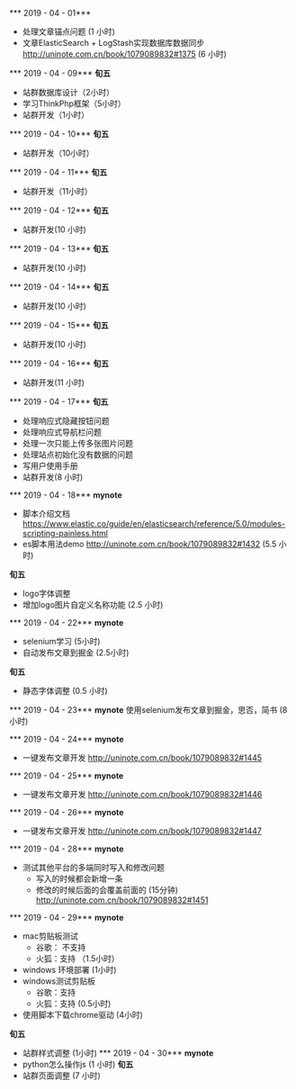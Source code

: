 *** 2019 - 04 - 01***
- 处理文章锚点问题
(1 小时)
- 文章ElasticSearch + LogStash实现数据库数据同步
http://uninote.com.cn/book/1079089832#1375
(6 小时)

*** 2019 - 04 - 09***
**旬五**
- 站群数据库设计（2小时）
- 学习ThinkPhp框架（5小时）
- 站群开发（1小时）

*** 2019 - 04 - 10***
**旬五**
- 站群开发（10小时）

*** 2019 - 04 - 11***
**旬五**
- 站群开发（11小时）

*** 2019 - 04 - 12***
**旬五**
- 站群开发(10 小时)

*** 2019 - 04 - 13***
**旬五**
- 站群开发(10 小时)

*** 2019 - 04 - 14***
**旬五**
- 站群开发(10 小时)

*** 2019 - 04 - 15***
**旬五**
- 站群开发(10 小时)

*** 2019 - 04 - 16***
**旬五**
- 站群开发(11  小时)

*** 2019 - 04 - 17***
**旬五**
- 处理响应式隐藏按钮问题
- 处理响应式导航栏问题
- 处理一次只能上传多张图片问题
- 处理站点初始化没有数据的问题
- 写用户使用手册
- 站群开发(8  小时)

*** 2019 - 04 - 18***
**mynote**
- 脚本介绍文档
https://www.elastic.co/guide/en/elasticsearch/reference/5.0/modules-scripting-painless.html
- es脚本用法demo
http://uninote.com.cn/book/1079089832#1432
(5.5 小时)

**旬五**
- logo字体调整
- 增加logo图片自定义名称功能
(2.5 小时)

*** 2019 - 04 - 22***
**mynote**
- selenium学习
(5小时)
- 自动发布文章到掘金
(2.5小时)

**旬五**
- 静态字体调整
(0.5 小时)

*** 2019 - 04 - 23***
**mynote**
使用selenium发布文章到掘金，思否，简书
(8小时)

*** 2019 - 04 - 24***
**mynote**
- 一键发布文章开发
http://uninote.com.cn/book/1079089832#1445

*** 2019 - 04 - 25***
**mynote**
- 一键发布文章开发
http://uninote.com.cn/book/1079089832#1446

*** 2019 - 04 - 26***
**mynote**
- 一键发布文章开发
http://uninote.com.cn/book/1079089832#1447

*** 2019 - 04 - 28***
**mynote**
- 测试其他平台的多端同时写入和修改问题
	- 写入的时候都会新增一条
	- 修改的时候后面的会覆盖前面的
(15分钟)
http://uninote.com.cn/book/1079089832#1451

*** 2019 - 04 - 29***
**mynote**
- mac剪贴板测试
	 - 谷歌： 不支持
	 - 火狐：支持
（1.5小时）
- windows 环境部署
(1小时)
- windows测试剪贴板
	- 谷歌：支持
	- 火狐：支持
(0.5小时)
- 使用脚本下载chrome驱动
(4小时)

**旬五**
- 站群样式调整
(1小时)
*** 2019 - 04 - 30***
**mynote**
- python怎么操作js
(1 小时)
**旬五**
- 站群页面调整
(7 小时)
